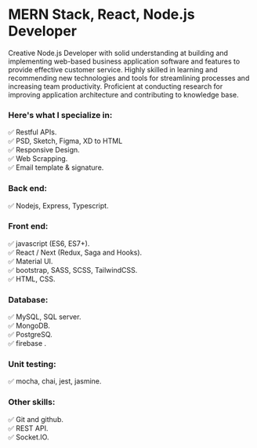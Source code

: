 # MERN Stack, React, Node.js Developer

Creative Node.js Developer with solid understanding at building and implementing web-based business application software and features to provide effective customer service. Highly skilled in learning and recommending new technologies and tools for streamlining processes and increasing team productivity. Proficient at conducting research for improving application architecture and contributing to knowledge base.

### Here's what I specialize in:

✅ Restful APIs. </br>
✅ PSD, Sketch, Figma, XD to HTML </br>
✅ Responsive Design. </br>
✅ Web Scrapping. </br>
✅ Email template & signature. </br>

### Back end:

✅ Nodejs, Express, Typescript.

### Front end:

✅ javascript (ES6, ES7+). </br>
✅ React / Next (Redux, Saga and Hooks). </br>
✅ Material UI. </br>
✅ bootstrap, SASS, SCSS, TailwindCSS. </br>
✅ HTML, CSS. </br>

### Database:

✅ MySQL, SQL server. </br>
✅ MongoDB. </br>
✅ PostgreSQ. </br>
✅ firebase . </br>

### Unit testing:

✅ mocha, chai, jest, jasmine. </br>

### Other skills:

✅ Git and github. </br>
✅ REST API. </br>
✅ Socket.IO. </br>

